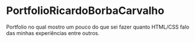 # PortfolioRicardoBorbaCarvalho
Portfolio no qual mostro um pouco do que sei fazer quanto HTML/CSS falo das minhas experiências entre outros.
